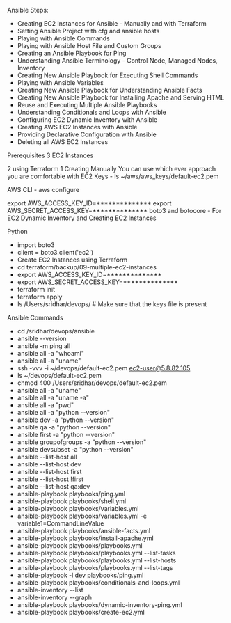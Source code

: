 Ansible
Steps:
- Creating EC2 Instances for Ansible - Manually and with Terraform
- Setting Ansible Project with cfg and ansible hosts
- Playing with Ansible Commands
- Playing with Ansible Host File and Custom Groups
- Creating an Ansible Playbook for Ping
- Understanding Ansible Terminology - Control Node, Managed Nodes, Inventory
- Creating New Ansible Playbook for Executing Shell Commands
- Playing with Ansible Variables
- Creating New Ansible Playbook for Understanding Ansible Facts
- Creating New Ansible Playbook for Installing Apache and Serving HTML
- Reuse and Executing Multiple Ansible Playbooks
- Understanding Conditionals and Loops with Ansible
- Configuring EC2 Dynamic Inventory with Ansible
- Creating AWS EC2 Instances with Ansible
- Providing Declarative Configuration with Ansible
- Deleting all AWS EC2 Instances

Prerequisites
3 EC2 Instances

2 using Terraform
1 Creating Manually
You can use which ever approach you are comfortable with
EC2 Keys - ls ~/aws/aws_keys/default-ec2.pem

AWS CLI - aws configure

export AWS_ACCESS_KEY_ID=**************
export AWS_SECRET_ACCESS_KEY=**************
boto3 and botocore - For EC2 Dynamic Inventory and Creating EC2 Instances

Python

- import boto3
- client = boto3.client('ec2')
- Create EC2 Instances using Terraform
- cd terraform/backup/09-multiple-ec2-instances
- export AWS_ACCESS_KEY_ID=**************
- export AWS_SECRET_ACCESS_KEY=**************
- terraform init
- terraform apply
- ls /Users/sridhar/devops/ # Make sure that the keys file is present

Ansible Commands

- cd /sridhar/devops/ansible 
- ansible --version
- ansible -m ping all
- ansible all -a "whoami"
- ansible all -a "uname"
- ssh -vvv -i ~/devops/default-ec2.pem ec2-user@5.8.82.105
- ls ~/devops/default-ec2.pem
- chmod 400 /Users/sridhar/devops/default-ec2.pem
- ansible all -a "uname"
- ansible all -a "uname -a"
- ansible all -a "pwd"
- ansible all -a "python --version"
- ansible dev -a "python --version"
- ansible qa -a "python --version"
- ansible first -a "python --version"
- ansible groupofgroups -a "python --version"
- ansible devsubset -a "python --version"
- ansible --list-host all
- ansible --list-host dev
- ansible --list-host first
- ansible --list-host \!first
- ansible --list-host qa:dev
- ansible-playbook playbooks/ping.yml
- ansible-playbook playbooks/shell.yml 
- ansible-playbook playbooks/variables.yml 
- ansible-playbook playbooks/variables.yml -e variable1=CommandLineValue
- ansible-playbook playbooks/ansible-facts.yml 
- ansible-playbook playbooks/install-apache.yml 
- ansible-playbook playbooks/playbooks.yml 
- ansible-playbook playbooks/playbooks.yml --list-tasks
- ansible-playbook playbooks/playbooks.yml --list-hosts
- ansible-playbook playbooks/playbooks.yml --list-tags
- ansible-playbook -l dev playbooks/ping.yml
- ansible-playbook playbooks/conditionals-and-loops.yml 
- ansible-inventory --list
- ansible-inventory --graph
- ansible-playbook playbooks/dynamic-inventory-ping.yml 
- ansible-playbook playbooks/create-ec2.yml 
